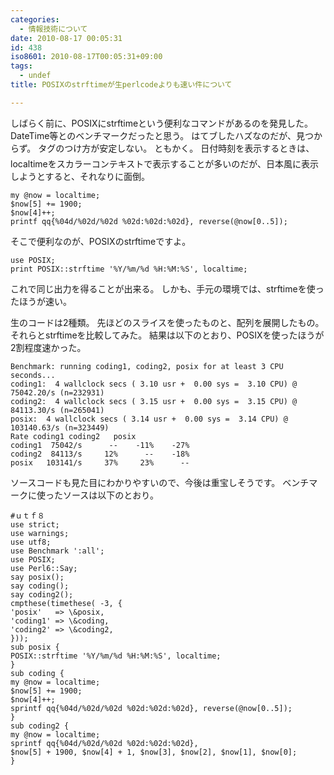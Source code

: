 ```yaml
---
categories:
  - 情報技術について
date: 2010-08-17 00:05:31
id: 438
iso8601: 2010-08-17T00:05:31+09:00
tags:
  - undef
title: POSIXのstrftimeが生perlcodeよりも速い件について

---
```


しばらく前に、POSIXにstrftimeという便利なコマンドがあるのを発見した。
DateTime等とのベンチマークだったと思う。
はてブしたハズなのだが、見つからず。
タグのつけ方が安定しない&#133;。
ともかく。
日付時刻を表示するときは、localtimeをスカラーコンテキストで表示することが多いのだが、日本風に表示しようとすると、それなりに面倒。
<pre><code>my @now = localtime;
&#36;now[5] += 1900;
&#36;now[4]++;
printf qq{%04d/%02d/%02d %02d:%02d:%02d}, reverse(@now[0..5]);</code></pre>
そこで便利なのが、POSIXのstrftimeですよ。
<pre><code>use POSIX;
print POSIX::strftime &#39;%Y/%m/%d %H:%M:%S&#39;, localtime;
</code></pre>
これで同じ出力を得ることが出来る。
しかも、手元の環境では、strftimeを使ったほうが速い。


生のコードは2種類。
先ほどのスライスを使ったものと、配列を展開したもの。
それらとstrftimeを比較してみた。
結果は以下のとおり、POSIXを使ったほうが2割程度速かった。
<pre><code>Benchmark: running coding1, coding2, posix for at least 3 CPU seconds...
coding1:  4 wallclock secs ( 3.10 usr +  0.00 sys =  3.10 CPU) @ 75042.20/s (n=232931)
coding2:  4 wallclock secs ( 3.15 usr +  0.00 sys =  3.15 CPU) @ 84113.30/s (n=265041)
posix:  4 wallclock secs ( 3.14 usr +  0.00 sys =  3.14 CPU) @ 103140.63/s (n=323449)
Rate coding1 coding2   posix
coding1  75042/s      --    -11%    -27%
coding2  84113/s     12%      --    -18%
posix   103141/s     37%     23%      --</code></pre>
ソースコードも見た目にわかりやすいので、今後は重宝しそうです。
ベンチマークに使ったソースは以下のとおり。
<pre><code>#ｕｔｆ８
use strict;
use warnings;
use utf8;
use Benchmark &#39;:all&#39;;
use POSIX;
use Perl6::Say;
say posix();
say coding();
say coding2();
cmpthese(timethese( -3, {
&#39;posix&#39;   =&gt; \&posix,
&#39;coding1&#39; =&gt; \&coding,
&#39;coding2&#39; =&gt; \&coding2,
}));
sub posix {
POSIX::strftime &#39;%Y/%m/%d %H:%M:%S&#39;, localtime;
}
sub coding {
my @now = localtime;
&#36;now[5] += 1900;
&#36;now[4]++;
sprintf qq{%04d/%02d/%02d %02d:%02d:%02d}, reverse(@now[0..5]);
}
sub coding2 {
my @now = localtime;
sprintf qq{%04d/%02d/%02d %02d:%02d:%02d},
&#36;now[5] + 1900, &#36;now[4] + 1, &#36;now[3], &#36;now[2], &#36;now[1], &#36;now[0];
}
</code></pre>
    	